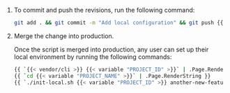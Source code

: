 1.  To commit and push the revisions, run the following command:

    ```bash
    git add . && git commit -m "Add local configuration" && git push {{ `{{< vendor/cli >}}` | .Page.RenderString }} local-config
    ```

1.  Merge the change into production.

    Once the script is merged into production,
    any user can set up their local environment by running the following commands:

    ```bash
    {{ `{{< vendor/cli >}} {{< variable "PROJECT_ID" >}}` | .Page.RenderString }}
    {{ `cd {{< variable "PROJECT_NAME" >}}` | .Page.RenderString }}
    {{ `./init-local.sh {{< variable "PROJECT_ID" >}} another-new-feature {{< variable "PRODUCTION_ENVIRONMENT_NAME" >}}` | .Page.RenderString }}
    ```

